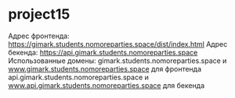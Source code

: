 # project15
Адрес фронтенда:
https://gimark.students.nomoreparties.space/dist/index.html
Адрес бекенда:
https://api.gimark.students.nomoreparties.space
Использованные домены:
gimark.students.nomoreparties.space и www.gimark.students.nomoreparties.space для фронтенда
api.gimark.students.nomoreparties.space и www.api.gimark.students.nomoreparties.space для бекенда
